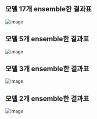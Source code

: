 ## 모델 17개 ensemble한 결과표
![image](https://github.com/joesiheon496/new/assets/56191064/2a88d6db-6859-4f5e-a72e-0b9afd7b55da)

## 모델 5개 ensemble한 결과표
![image](https://github.com/joesiheon496/new/assets/56191064/7cc6328a-8563-479e-83bd-f002405c84bb)

## 모델 3개 ensemble한 결과표
![image](https://github.com/joesiheon496/new/assets/56191064/13cfc744-3bd2-4041-b796-2ba66f560bc0)

## 모델 2개 ensemble한 결과표
![image](https://github.com/joesiheon496/new/assets/56191064/9c92b887-a105-4529-88ed-d50cda46bde6)
